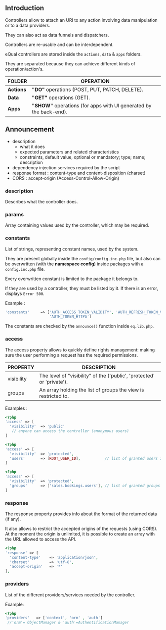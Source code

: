 ## Introduction

Controllers allow to attach an URI to any action  involving data manipulation or to a data providers.

They can also act as data funnels and dispatchers.

Controllers are re-usable and can be interdependent.

eQual controllers are stored inside the `actions`, `data` & `apps` folders. 

They are separated because they can achieve different kinds of operation/action's.

| **FOLDER**  | **OPERATION**                                                |
| ----------- | ------------------------------------------------------------ |
| **Actions** | **"DO"** operations (POST, PUT, PATCH, DELETE).              |
| **Data**    | **"GET"** operations (GET).                                  |
| **Apps**    | **"SHOW"** operations (for apps with UI generated by the back-end). |



## Announcement

- description
	-  what it does
  -  expected parameters and related characteristics
  -  constraints, default value, optional or mandatory; type; name; description
- dependency injection services required by the script
- response format : content-type and content-disposition (charset)
- CORS : accept-origin (Access-Control-Allow-Origin)

### description

Describes what the controller does.

### params

Array containing values used by the controller, which may be required.

### constants

List of strings, representing constant names, used by the system.

They are present globally inside the `config/config.inc.php` file, but also can be overwritten (with the **namespace config**) inside packages with a `config.inc.php` file.

Every overwritten constant is limited to the package it belongs to.

If they are used by a controller, they must be listed by it. If there is an error, displays `Error 500`.

Example :

``` php
'constants'     => ['AUTH_ACCESS_TOKEN_VALIDITY', 'AUTH_REFRESH_TOKEN_VALIDITY',
               		'AUTH_TOKEN_HTTPS']    
```

The constants are checked by the `announce()` function inside `eq.lib.php`.

### access

The access property allows to quickly define rights management: making sure the user performing a request has the required permissions.


| **PROPERTY** | **DESCRIPTION**                                              |
| ------------ | ------------------------------------------------------------ |
| visibility   | The level of "visibility" of the ('public', 'protected' or 'private'). |
| groups       | An array holding the list of groups the view is restricted to. |



Examples : 


```php
<?php
'access' => [
  'visibility'  => 'public'					
   // anyone can access the controller (anonymous users)
]
```

```php
<?php
'access' => [
  'visibility'  => 'protected',
  'users'       => [ROOT_USER_ID],           // list of granted users ids  
]
```

```php
<?php
'access' => [
  'visibility'  => 'protected',
  'groups'      => ['sales.bookings.users'], // list of granted groups names
]
```

### response

The response property provides info about the format of the returned data (if any).

It also allows to restrict the accepted origins of the requests (using CORS). At the moment the origin is unlimited, it is possible to create an array with the URL allowed to access the API.

```php
<?php
'response' => [
  'content-type'    => 'application/json',
  'charset'         => 'utf-8',
  'accept-origin'   => '*'
],
```

### providers

List of the different providers/services needed by the controller.

Example: 

```php
<?php 
'providers'   => ['context', 'orm' , 'auth']     
 //'orm'= ObjectManager & 'auth'=AuthentificationManager
```